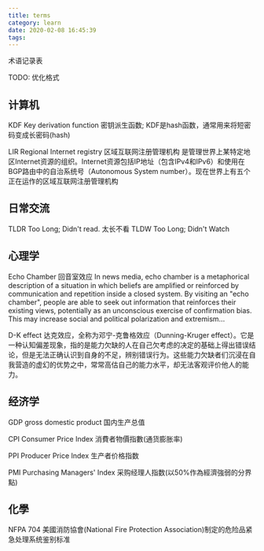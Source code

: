 ```yaml
---
title: terms
category: learn
date: 2020-02-08 16:45:39
tags:
---
```


术语记录表

TODO: 优化格式

<!-- more -->

## 计算机

KDF Key derivation function 密钥派生函数; KDF是hash函数，通常用来将短密码变成长密码(hash)

LIR Regional Internet registry 区域互联网注册管理机构 是管理世界上某特定地区Internet资源的组织。Internet资源包括IP地址（包含IPv4和IPv6）和使用在BGP路由中的自治系统号（Autonomous System number）。现在世界上有五个正在运作的区域互联网注册管理机构

## 日常交流

TLDR  Too Long; Didn't read. 太长不看
TLDW  Too Long; Didn't Watch

## 心理学

Echo Chamber 回音室效应 In news media, echo chamber is a metaphorical description of a situation in which beliefs are amplified or reinforced by communication and repetition inside a closed system. By visiting an "echo chamber", people are able to seek out information that reinforces their existing views, potentially as an unconscious exercise of confirmation bias. This may increase social and political polarization and extremism... 

D-K effect 达克效应，全称为邓宁-克鲁格效应（Dunning-Kruger effect）。它是一种认知偏差现象，指的是能力欠缺的人在自己欠考虑的决定的基础上得出错误结论，但是无法正确认识到自身的不足，辨别错误行为。这些能力欠缺者们沉浸在自我营造的虚幻的优势之中，常常高估自己的能力水平，却无法客观评价他人的能力。

## 经济学

GDP gross domestic product 国内生产总值

CPI Consumer Price Index 消費者物價指數(通货膨胀率)

PPI Producer Price Index 生产者价格指数

PMI Purchasing Managers' Index 采购经理人指数(以50%作為經濟強弱的分界點)

## 化學

NFPA 704 美國消防協會(National Fire Protection Association)制定的危险品紧急处理系统鉴别标准